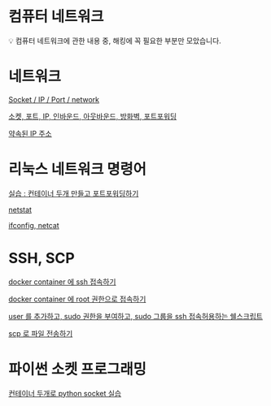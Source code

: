 # 컴퓨터 네트워크

<aside>
💡 컴퓨터 네트워크에 관한 내용 중, 해킹에 꼭 필요한 부분만 모았습니다.

</aside>

# 네트워크

[Socket / IP / Port / network](Socket%20IP%20Port%20network%20e18b03543f5e46999042b2a19b383d55.md)

[소켓, 포트, IP, 인바운드, 아웃바운드, 방화벽, 포트포워딩](%E1%84%89%E1%85%A9%E1%84%8F%E1%85%A6%E1%86%BA,%20%E1%84%91%E1%85%A9%E1%84%90%E1%85%B3,%20IP,%20%E1%84%8B%E1%85%B5%E1%86%AB%E1%84%87%E1%85%A1%E1%84%8B%E1%85%AE%E1%86%AB%E1%84%83%E1%85%B3,%20%E1%84%8B%E1%85%A1%E1%84%8B%E1%85%AE%E1%86%BA%E1%84%87%E1%85%A1%E1%84%8B%E1%85%AE%E1%86%AB%E1%84%83%E1%85%B3,%20%E1%84%87%E1%85%A1%E1%86%BC%E1%84%92%E1%85%AA%E1%84%87%E1%85%A7%202a056421d2234dd9aaf23db548b99102.md)

[약속된 IP 주소](%E1%84%8B%E1%85%A3%E1%86%A8%E1%84%89%E1%85%A9%E1%86%A8%E1%84%83%E1%85%AC%E1%86%AB%20IP%20%E1%84%8C%E1%85%AE%E1%84%89%E1%85%A9%209c5773c54bb9422d8297f7dc98d2e2df.md)

# 리눅스 네트워크 명령어

[실습 : 컨테이너 두개 만들고 포트포워딩하기](%E1%84%89%E1%85%B5%E1%86%AF%E1%84%89%E1%85%B3%E1%86%B8%20%E1%84%8F%E1%85%A5%E1%86%AB%E1%84%90%E1%85%A6%E1%84%8B%E1%85%B5%E1%84%82%E1%85%A5%20%E1%84%83%E1%85%AE%E1%84%80%E1%85%A2%20%E1%84%86%E1%85%A1%E1%86%AB%E1%84%83%E1%85%B3%E1%86%AF%E1%84%80%E1%85%A9%20%E1%84%91%E1%85%A9%E1%84%90%E1%85%B3%E1%84%91%E1%85%A9%E1%84%8B%E1%85%AF%E1%84%83%E1%85%B5%E1%86%BC%E1%84%92%E1%85%A1%E1%84%80%E1%85%B5%20995d9cf49347438e9eaa9ecc47cac664.md)

[netstat](netstat%20098a402f61d84ca183791d059d378b25.md)

[ifconfig, netcat](ifconfig,%20netcat%200a3cbb8bfc524797878529e3a43a510b.md)

# SSH, SCP

[docker container 에 ssh 접속하기](docker%20container%20%E1%84%8B%E1%85%A6%20ssh%20%E1%84%8C%E1%85%A5%E1%86%B8%E1%84%89%E1%85%A9%E1%86%A8%E1%84%92%E1%85%A1%E1%84%80%E1%85%B5%20a33825b9572040b0862e388708bb4ded.md)

[docker container 에 root 권한으로 접속하기](docker%20container%20%E1%84%8B%E1%85%A6%20root%20%E1%84%80%E1%85%AF%E1%86%AB%E1%84%92%E1%85%A1%E1%86%AB%E1%84%8B%E1%85%B3%E1%84%85%E1%85%A9%20%E1%84%8C%E1%85%A5%E1%86%B8%E1%84%89%E1%85%A9%E1%86%A8%E1%84%92%E1%85%A1%E1%84%80%E1%85%B5%201c6e0fd110fc4797811612f5e33b2155.md)

[user 를 추가하고, sudo 권한을 부여하고, sudo 그룹을 ssh 접속허용하는 쉘스크립트](user%20%E1%84%85%E1%85%B3%E1%86%AF%20%E1%84%8E%E1%85%AE%E1%84%80%E1%85%A1%E1%84%92%E1%85%A1%E1%84%80%E1%85%A9,%20sudo%20%E1%84%80%E1%85%AF%E1%86%AB%E1%84%92%E1%85%A1%E1%86%AB%E1%84%8B%E1%85%B3%E1%86%AF%20%E1%84%87%E1%85%AE%E1%84%8B%E1%85%A7%E1%84%92%E1%85%A1%E1%84%80%E1%85%A9,%20sudo%20%E1%84%80%20a77cea33f57a4673a73e9b90369bb9c0.md)

[scp 로 파일 전송하기](scp%20%E1%84%85%E1%85%A9%20%E1%84%91%E1%85%A1%E1%84%8B%E1%85%B5%E1%86%AF%20%E1%84%8C%E1%85%A5%E1%86%AB%E1%84%89%E1%85%A9%E1%86%BC%E1%84%92%E1%85%A1%E1%84%80%E1%85%B5%200f4e1574603b4bb29834465e63bb211d.md)

# 파이썬 소켓 프로그래밍

[컨테이너 두개로 python socket 실습](%E1%84%8F%E1%85%A5%E1%86%AB%E1%84%90%E1%85%A6%E1%84%8B%E1%85%B5%E1%84%82%E1%85%A5%20%E1%84%83%E1%85%AE%E1%84%80%E1%85%A2%E1%84%85%E1%85%A9%20python%20socket%20%E1%84%89%E1%85%B5%E1%86%AF%E1%84%89%E1%85%B3%E1%86%B8%204dfcf68e338d434fbbcb9d9ebaee562d.md)